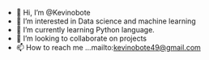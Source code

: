 - 👋 Hi, I’m @Kevinobote
- 👀 I’m interested in Data science and machine learning
- 🌱 I’m currently learning Python language.
- 💞️ I’m looking to collaborate on projects
- 📫 How to reach me ...mailto:kevinobote49@gmail.com

<!---
Kevinobote/Kevinobote is a ✨ special ✨ repository because its `README.md` (this file) appears on your GitHub profile.
You can click the Preview link to take a look at your changes.
--->
